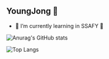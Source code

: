 ## YoungJong 👋


- 🌱 I’m currently learning in SSAFY 🍇

![Anurag's GitHub stats](https://github-readme-stats.vercel.app/api?username=youngjong-96&show_icons=true&theme=dark)

![Top Langs](https://github-readme-stats.vercel.app/api/top-langs/?username=sujin0923&layout=compact)

